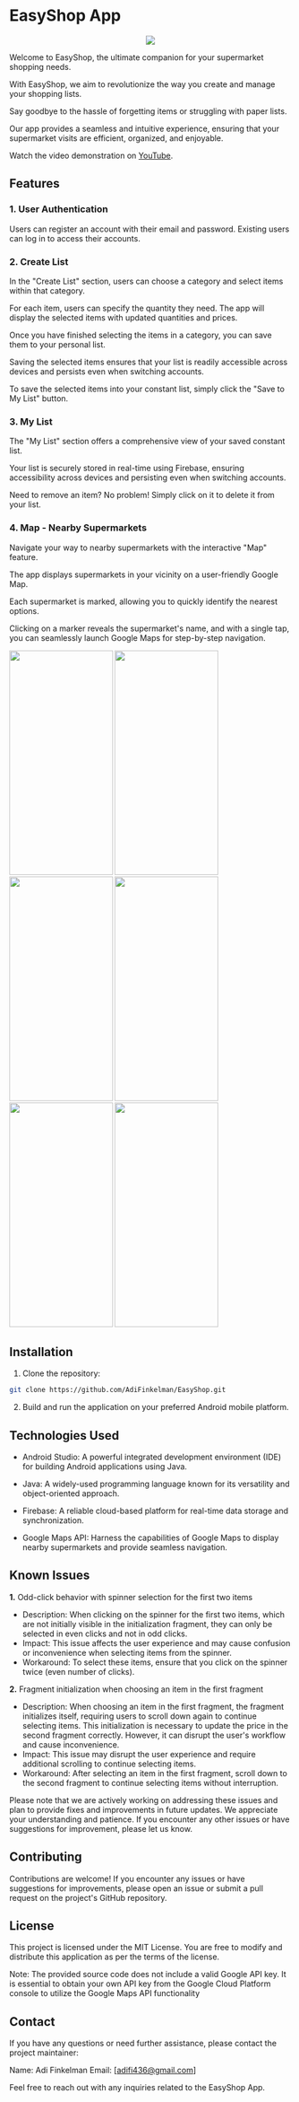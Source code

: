 # EasyShop App

<p align="center">
  <img src="./app/src/main/res/mipmap-xxxhdpi/ic_launcher.png">
</p>
Welcome to EasyShop, the ultimate companion for your supermarket shopping needs.

With EasyShop, we aim to revolutionize the way you create and manage your shopping lists.

Say goodbye to the hassle of forgetting items or struggling with paper lists.

Our app provides a seamless and intuitive experience, ensuring that your supermarket visits are efficient, organized, and enjoyable.

Watch the video demonstration on [YouTube](https://youtu.be/qULSS-Dh-RA).

## Features
### 1. User Authentication
Users can register an account with their email and password. Existing users can log in to access their accounts.
### 2. Create List
In the "Create List" section, users can choose a category and select items within that category. 

For each item, users can specify the quantity they need. The app will display the selected items with updated quantities and prices.

Once you have finished selecting the items in a category, you can save them to your personal list.

Saving the selected items ensures that your list is readily accessible across devices and persists even when switching accounts.

To save the selected items into your constant list, simply click the "Save to My List" button. 
### 3. My List
The "My List" section offers a comprehensive view of your saved constant list. 

Your list is securely stored in real-time using Firebase, ensuring accessibility across devices and persisting even when switching accounts. 

Need to remove an item? No problem! Simply click on it to delete it from your list.
### 4. Map - Nearby Supermarkets
Navigate your way to nearby supermarkets with the interactive "Map" feature.

The app displays supermarkets in your vicinity on a user-friendly Google Map. 

Each supermarket is marked, allowing you to quickly identify the nearest options. 

Clicking on a marker reveals the supermarket's name, and with a single tap, you can seamlessly launch Google Maps for step-by-step navigation.


<img src=https://github.com/AdiFinkelman/EasyShop/assets/126038641/cf62c9fa-5517-4964-bdd2-725322afa30c width="184.5" height="400">
<img src= https://github.com/AdiFinkelman/EasyShop/assets/126038641/4d9f68cd-022f-49f2-b039-a3efc47e2dca width="184.5" height="400">
<img src=https://github.com/AdiFinkelman/EasyShop/assets/126038641/ab93d706-4bb9-4672-beff-de4d6ec19db8 width="184.5" height="400">
<img src=https://github.com/AdiFinkelman/EasyShop/assets/126038641/0f7b8631-25bf-46b7-82c7-aba82e325e94 width="184.5" height="400">
<img src= https://github.com/AdiFinkelman/EasyShop/assets/126038641/0fe55617-6e6f-4ea3-bea9-9e0f72d152b2 width="184.5" height="400">
<img src= https://github.com/AdiFinkelman/EasyShop/assets/126038641/411e1419-f13d-4eeb-bfe0-bda133f85c32 width="184.5" height="400">


## Installation
1. Clone the repository:
```bash
git clone https://github.com/AdiFinkelman/EasyShop.git
```

2. Build and run the application on your preferred Android mobile platform.

## Technologies Used
- Android Studio: A powerful integrated development environment (IDE) for building Android applications using Java.

- Java: A widely-used programming language known for its versatility and object-oriented approach.

- Firebase: A reliable cloud-based platform for real-time data storage and synchronization.

- Google Maps API: Harness the capabilities of Google Maps to display nearby supermarkets and provide seamless navigation.

## Known Issues
**1.** Odd-click behavior with spinner selection for the first two items
  - Description: When clicking on the spinner for the first two items, which are not initially visible in the initialization fragment, they can only be selected in even clicks and not in odd clicks.
  - Impact: This issue affects the user experience and may cause confusion or inconvenience when selecting items from the spinner.
  - Workaround: To select these items, ensure that you click on the spinner twice (even number of clicks).
  
**2.** Fragment initialization when choosing an item in the first fragment
  - Description: When choosing an item in the first fragment, the fragment initializes itself, requiring users to scroll down again to continue selecting items. This initialization is necessary to update the price in the second fragment correctly. However, it can disrupt the user's workflow and cause inconvenience.
  - Impact: This issue may disrupt the user experience and require additional scrolling to continue selecting items.
  - Workaround: After selecting an item in the first fragment, scroll down to the second fragment to continue selecting items without interruption.

Please note that we are actively working on addressing these issues and plan to provide fixes and improvements in future updates. We appreciate your understanding and patience. If you encounter any other issues or have suggestions for improvement, please let us know.



## Contributing
Contributions are welcome! If you encounter any issues or have suggestions for improvements, please open an issue or submit a pull request on the project's GitHub repository.

## License
This project is licensed under the MIT License. You are free to modify and distribute this application as per the terms of the license.

Note: The provided source code does not include a valid Google API key. It is essential to obtain your own API key from the Google Cloud Platform console to utilize the Google Maps API functionality

## Contact
If you have any questions or need further assistance, please contact the project maintainer:

Name: Adi Finkelman
Email: [adifi436@gmail.com]

Feel free to reach out with any inquiries related to the EasyShop App.
